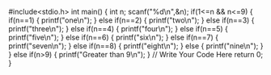 #include<stdio.h>
int main()
    {
        int n;
        scanf("%d\n",&n);
        if(1<=n && n<=9)
            {
               if(n==1)
                {
                    printf("one\n");
                } 
               else if(n==2)
                {
                    printf("two\n");
                }
               else if(n==3)
                {
                    printf("three\n");
                }
               else if(n==4)
                {
                    printf("four\n");
                }
               else if(n==5)
                {
                    printf("five\n");
                }
               else if(n==6)
                {
                   printf("six\n");
                }
               else if(n==7)
                {
                  printf("seven\n");
                }
               else if(n==8)
                {
                    printf("eight\n");
                } 
               else 
                {
                    printf("nine\n");
                }
            }
            else if(n>9)
            {
            printf("Greater than 9\n");
            }
        // Write Your Code Here
        return 0;
    }
